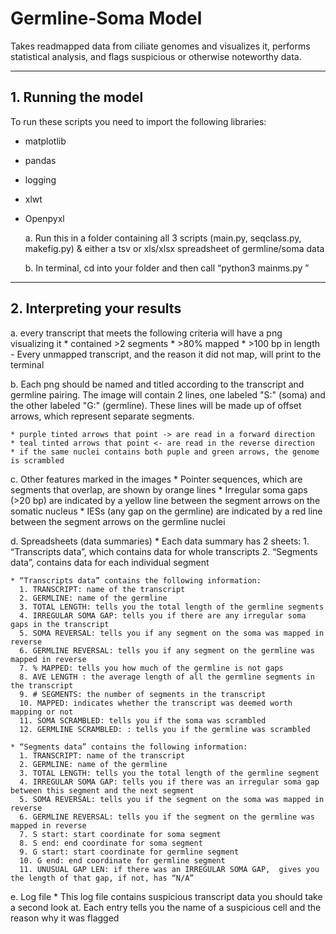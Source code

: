 # Germline-Soma Model
Takes readmapped data from ciliate genomes and visualizes it, performs statistical analysis, and flags suspicious or otherwise noteworthy data. 
***
## 1. Running the model
To run these scripts you need to import the following libraries:

* matplotlib
* pandas
* logging
* xlwt
* Openpyxl

  a. Run this in a folder containing all 3 scripts (main.py, seqclass.py, makefig.py) & either a tsv or xls/xlsx spreadsheet of germline/soma data
  
  b. In terminal, cd into your folder and then call “python3 mainms.py <spreadsheet name>”
***
## 2. Interpreting your results
  
  a. every transcript that meets the following criteria will have a png visualizing it
    * contained >2 segments
    * >80% mapped
    * >100 bp in length
      - Every unmapped transcript, and the reason it did not map, will print to the terminal
  
  b. Each png should be named and titled according to the transcript and germline pairing. The image will contain 2 lines, one labeled "S:" (soma) and the other labeled "G:" (germline). These lines will be made up of offset arrows, which represent separate segments. 
  
    * purple tinted arrows that point -> are read in a forward direction
    * teal tinted arrows that point <- are read in the reverse direction
    * if the same nuclei contains both puple and green arrows, the genome is scrambled
                                       
  c. Other features marked in the images
    * Pointer sequences, which are segments that overlap, are shown by orange lines
    * Irregular soma gaps (>20 bp) are indicated by a yellow line between the segment arrows on the somatic nucleus
    * IESs (any gap on the germline) are indicated by a red line between the segment arrows on the germline nuclei
  
  d. Spreadsheets (data summaries)
    * Each data summary has 2 sheets:
      1. “Transcripts data”, which contains data for whole transcripts
      2. “Segments data”, contains data for each individual segment
  
    * “Transcripts data” contains the following information:
      1. TRANSCRIPT: name of the transcript
      2. GERMLINE: name of the germline
      3. TOTAL LENGTH: tells you the total length of the germline segments
      4. IRREGULAR SOMA GAP: tells you if there are any irregular soma gaps in the transcript
      5. SOMA REVERSAL: tells you if any segment on the soma was mapped in reverse
      6. GERMLINE REVERSAL: tells you if any segment on the germline was mapped in reverse
      7. % MAPPED: tells you how much of the germline is not gaps
      8. AVE LENGTH	: the average length of all the germline segments in the transcript
      9. # SEGMENTS: the number of segments in the transcript
      10. MAPPED: indicates whether the transcript was deemed worth mapping or not
      11. SOMA SCRAMBLED: tells you if the soma was scrambled
      12. GERMLINE SCRAMBLED: : tells you if the germline was scrambled
  
    * “Segments data” contains the following information:
      1. TRANSCRIPT: name of the transcript
      2. GERMLINE: name of the germline
      3. TOTAL LENGTH: tells you the total length of the germline segment
      4. IRREGULAR SOMA GAP: tells you if there was an irregular soma gap between this segment and the next segment
      5. SOMA REVERSAL: tells you if the segment on the soma was mapped in reverse
      6. GERMLINE REVERSAL: tells you if the segment on the germline was mapped in reverse
      7. S start: start coordinate for soma segment
      8. S end: end coordinate for soma segment
      9. G start: start coordinate for germline segment
      10. G end: end coordinate for germline segment
      11. UNUSUAL GAP LEN: if there was an IRREGULAR SOMA GAP,  gives you the length of that gap, if not, has “N/A”
  
  e. Log file
    * This log file contains suspicious transcript data you should take a second look at. Each entry tells you the name of a suspicious cell and the reason why it was flagged




  
